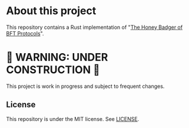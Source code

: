 # About this project

This repository contains a Rust implementation of "[The Honey Badger of BFT Protocols](https://eprint.iacr.org/2016/199.pdf)".

# 🚧 WARNING: UNDER CONSTRUCTION 🚧

This project is work in progress and subject to frequent changes.


## License

This repository is under the MIT license. See [LICENSE](LICENSE).
